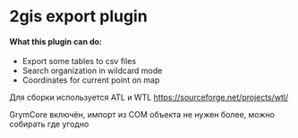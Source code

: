 # 2gis export plugin

#### What this plugin can do:
- Export some tables to csv files
- Search organization in wildcard mode
- Coordinates for current point on map

Для сборки используется ATL и WTL
https://sourceforge.net/projects/wtl/

GrymCore включён, импорт из COM объекта не нужен более, можно собирать где угодно